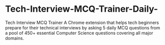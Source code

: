 # Tech-Interview-MCQ-Trainer-Daily-
Tech Interview MCQ Trainer  A Chrome extension that helps tech beginners prepare for their technical interviews by asking 5 daily MCQ questions from a pool of 450+ essential Computer Science questions covering all major domains.
